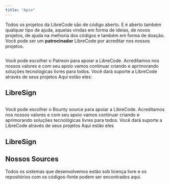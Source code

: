 ```yaml
---
title: "Apie"
---
```


Todos os projetos da LibreCode são de código aberto. E é aberto também qualquer tipo de ajuda, aquelas vindas em forma de ideias, de novos projetos, de ajuda na melhoria dos códigos e também em forma de doação.
Você pode ser um <strong>patrocinador</strong>
LibreCode por acreditar nos nossos projetos.

<section>

  <img>

Você pode escolher o Patreon para apoiar a LibreCode.
Acreditamos nos nossos valores e com seu apoio vamos continuar criando e aprimorando soluções tecnológicas livres para todos.
Você dará suporte a LibreCode através de seus projetos
Aqui estão eles:

  <article>
  
  ## LibreSign

  </article>
</section>

<section>

  <img>

Você pode escolher o Bounty source para apoiar a LibreCode.
Acreditamos nos nossos valores e com seu apoio vamos continuar criando e aprimorando soluções tecnológicas livres para todos.
Você dará suporte a LibreCode através de seus projetos
Aqui estão eles

  <article>

## LibreSign

  </article>
</section>

<section class="sources">

## Nossos Sources

Todos os sistemas que desenvolvemos estão sob licença livre e os repositórios com os códigos-fonte podem ser encontrados aqui.

  <div>
    <img>
    <img>
  <div>

</section>
